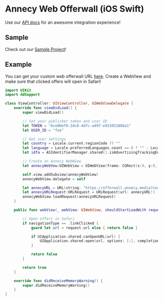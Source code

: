 # Annecy Web Offerwall (iOS Swift)

Use our [API docs](https://admin.annecy.media/docs) for an awesome integration experience!

## Sample

Check out our [Sample Project](https://github.com/gdmobile/annecy-media-api/tree/master/web-offerwall-ios-swift/sample)!

## Example

You can get your custom web offerwall URL [here](https://admin.annecy.media/offerwall). Create a WebView and make sure that clicked offers will open in Safari!

``` swift
import UIKit
import AdSupport

class ViewController: UIViewController, UIWebViewDelegate {
    override func viewDidLoad() {
        super.viewDidLoad()

        // Set your publisher token and user ID
        let TOKEN = "6ce0bbf0-2dc8-4d7c-a497-e93105188ba1"
        let USER_ID = "foo"

        // Get user settings
        let country = Locale.current.regionCode ?? ""
        let language = Locale.preferredLanguages.count == 0 ? "" : Locale.preferredLanguages[0]
        let idfa = ASIdentifierManager.shared().isAdvertisingTrackingEnabled ? ASIdentifierManager.shared().advertisingIdentifier.uuidString : ""

        // Create an Annecy WebWiew
        let annecyWebVew:UIWebView = UIWebView(frame: CGRect(x:0, y:0, width: UIScreen.main.bounds.width, height:UIScreen.main.bounds.height))

        self.view.addSubview(annecyWebView)
        annecyWebView.delegate = self

        let annecyURL = URL(string: "https://offerwall.annecy.media?country=\(country)&language=\(language)&idfa_gaid=\(idfa)&token=\(TOKEN)&user_id=\(USER_ID)&platform=ios")
        let annecyURLRequest:URLRequest = URLRequest(url: annecyURL!)
        annecyWebView.loadRequest(annecyURLRequest)
    }

    public func webView(_ webView: UIWebView, shouldStartLoadWith request: URLRequest, navigationType: UIWebViewNavigationType) -> Bool {

        // Open offers in Safari
        if navigationType == .linkClicked {
            guard let url = request.url else { return false }

            if UIApplication.shared.canOpenURL(url) {
                UIApplication.shared.open(url, options: [:], completionHandler: nil)
            }

            return false
        }

        return true
    }

    override func didReceiveMemoryWarning() {
        super.didReceiveMemoryWarning()
    }
}
```
